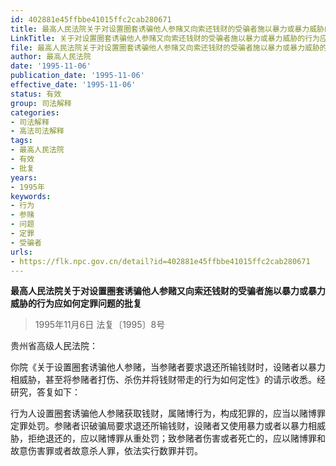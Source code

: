 ```yaml
---
id: 402881e45ffbbe41015ffc2cab280671
title: 最高人民法院关于对设置圈套诱骗他人参赌又向索还钱财的受骗者施以暴力或暴力威胁的行为应如何定罪问题的批复
LinkTitle: 关于对设置圈套诱骗他人参赌又向索还钱财的受骗者施以暴力或暴力威胁的行为应如何定罪问题的批复（1995）
file: 最高人民法院关于对设置圈套诱骗他人参赌又向索还钱财的受骗者施以暴力或暴力威胁的行为应如何定罪问题的批复_19951106_402881e45ffbbe41015ffc2cab280671.docx
author: 最高人民法院
date: '1995-11-06'
publication_date: '1995-11-06'
effective_date: '1995-11-06'
status: 有效
group: 司法解释
categories:
- 司法解释
- 高法司法解释
tags:
- 最高人民法院
- 有效
- 批复
years:
- 1995年
keywords:
- 行为
- 参赌
- 问题
- 定罪
- 受骗者
urls:
- https://flk.npc.gov.cn/detail?id=402881e45ffbbe41015ffc2cab280671
---
```


**最高人民法院关于对设置圈套诱骗他人参赌又向索还钱财的受骗者施以暴力或暴力威胁的行为应如何定罪问题的批复**

> 1995年11月6日 法复〔1995〕8号

贵州省高级人民法院：

你院《关于设置圈套诱骗他人参赌，当参赌者要求退还所输钱财时，设赌者以暴力相威胁，甚至将参赌者打伤、杀伤并将钱财带走的行为如何定性》的请示收悉。经研究，答复如下：

行为人设置圈套诱骗他人参赌获取钱财，属赌博行为，构成犯罪的，应当以赌博罪定罪处罚。参赌者识破骗局要求退还所输钱财，设赌者又使用暴力或者以暴力相威胁，拒绝退还的，应以赌博罪从重处罚；致参赌者伤害或者死亡的，应以赌博罪和故意伤害罪或者故意杀人罪，依法实行数罪并罚。
